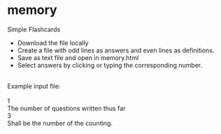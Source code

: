# memory
 Simple Flashcards
<br>
- Download the file locally<br>
- Create a file with odd lines as answers and even lines as definitions. <br>
- Save as text file and open in memory.html<br>
- Select answers by clicking or typing the corresponding number.<br><br>

Example input file:<br><br>
<t><t>1<br>
<t><t>The number of questions written thus far<br>
<t><t>3<br>
<t><t>Shall be the number of the counting.
<br>
